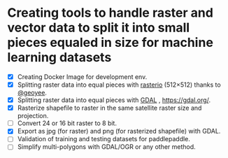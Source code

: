 # Creating tools to handle raster and vector data to split it into small pieces equaled in size for machine learning datasets

- [X] Creating Docker Image for development env.
- [x] Splitting raster data into equal pieces with [rasterio](https://github.com/rasterio/rasterio) (512×512) thanks to [@geoyee](https://github.com/geoyee).
- [x] Splitting raster data into equal pieces with [GDAL](https://github.com/OSGeo/gdal) , https://gdal.org/.
- [x] Rasterize shapefile to raster in the same satellite raster size and projection.
- [ ] Convert 24 or 16 bit raster to 8 bit.
- [X] Export as jpg (for raster) and png (for rasterized shapefile) with GDAL.
- [ ] Validation of training and testing datasets for paddlepaddle.
- [ ] Simplify multi-polygons with GDAL/OGR or any other method.
